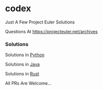 # codex
Just A Few Project Euler Solutions

Questions At https://projecteuler.net/archives

### Solutions

Solutions in <a href="https://github.com/TheSpeedX/codex/tree/master/python">Python</a>
<br>

Solutions in <a href="https://github.com/TheSpeedX/codex/tree/master/java">Java</a>


Solutions in <a href="https://github.com/TheSpeedX/codex/tree/master/rust">Rust</a>

All PRs Are Welcome...
